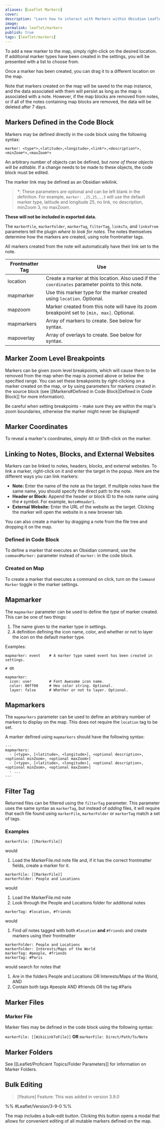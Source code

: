 ```yaml
---
aliases: [Leaflet Markers]
cover: 
description: "Learn how to interact with Markers within Obsidian Leaflet."
image: 
permalink: leaflet/markers
publish: true
tags: [leaflet/markers]
---
```


To add a new marker to the map, simply right-click on the desired location. If additional marker types have been created in the settings, you will be presented with a list to choose from.

Once a marker has been created, you can drag it to a different location on the map.

Note that markers created on the map will be saved to the map instance, and the data associated with them will persist as long as the map is associated with a note. However, if the map blocks are removed from notes, or if all of the notes containing map blocks are removed, the data will be deleted after 7 days.

## Markers Defined in the Code Block

Markers may be defined directly in the code block using the following syntax:

`marker: <type*>,<latitude>,<longitude>,<link*>,<description*>,<minZoom*>,<maxZoom*>`

An arbitrary number of objects can be defined, but *none of these objects will be editable.* If a change needs to be made to these objects, the code block must be edited.

The marker link may be defined as an Obsidian wikilink.

> \*: These parameters are optional and can be left blank in the definition.
> For example, `marker: ,25,25,,,3` will use the default marker type, latitude and longitude 25, no link, no description, minZoom 3, no maxZoom.

**These will not be included in exported data.**

The `markerFile`, `markerFolder`, `markerTag`, `filterTag`, `linksTo`, and `linksFrom` parameters tell the plugin *where to look for notes*. The notes themselves determine how the markers are created, using note frontmatter tags.

All markers created from the note will automatically have their link set to the note.

| Frontmatter Tag | Use                                                                                             |
| --------------- | ----------------------------------------------------------------------------------------------- |
| location        | Create a marker at this location. Also used if the `coordinates` parameter points to this note. |
| mapmarker       | Use this marker type for the marker created using `location`. Optional.                         |
| mapzoom         | Marker created from this note will have its zoom breakpoint set to `[min, max]`. Optional.      |
| mapmarkers      | Array of markers to create. See below for syntax.                                               |
| mapoverlay      | Array of overlays to create. See below for syntax.                                              |

## Marker Zoom Level Breakpoints

Markers can be given zoom level breakpoints, which will cause them to be removed from the map when the map is zoomed above or below the specified range. You can set these breakpoints by right-clicking on a marker created on the map, or by using parameters for markers created in the source block (see [[Markers#Defined in Code Block|Defined in Code Block]] for more information).

Be careful when setting breakpoints - make sure they are within the map's zoom boundaries, otherwise the marker might never be displayed!

## Marker Coordinates

To reveal a marker's coordinates, simply Alt or Shift-click on the marker.

## Linking to Notes, Blocks, and External Websites

Markers can be linked to notes, headers, blocks, and external websites. To link a marker, right-click on it and enter the target in the popup. Here are the different ways you can link markers:

-   **Note:** Enter the name of the note as the target. If multiple notes have the same name, you should specify the direct path to the note.
-   **Header or Block:** Append the header or block ID to the note name using the `#` symbol. For example, `Note#Header1`.
-   **External Website:** Enter the URL of the website as the target. Clicking the marker will open the website in a new browser tab.

You can also create a marker by dragging a note from the file tree and dropping it on the map.

### Defined in Code Block

To define a marker that executes an Obsidian command, use the `commandMarker:` parameter instead of `marker:` in the code block.

### Created on Map

To create a marker that executes a command on click, turn on the `Command Marker` toggle in the marker settings.

## Mapmarker

The `mapmarker` parameter can be used to define the *type* of marker created. This can be one of two things:

1. The name given to the marker type in settings.
2. A definition defining the icon name, color, and whether or not to layer the icon on the default marker type.

Examples:

```
mapmarker: event    # A marker type named event has been created in settings.

# OR

mapmarker:
  icon: user        # Font Awesome icon name.
  color: 00ff00     # Hex color string. Optional.
  layer: false      # Whether or not to layer. Optional.
```

## Mapmarkers

The `mapmarkers` parameter can be used to define an arbitrary number of markers to display on the map. This does not require the `location` tag to be set.

A marker defined using `mapmarkers` should have the following syntax:

```
---
mapmarkers:
  - [<type>, [<latitude>, <longitude>], <optional description>, <optional minZoom>, <optional maxZoom>]
  - [<type>, [<latitude>, <longitude>], <optional description>, <optional minZoom>, <optional maxZoom>]
  - ...
---
```

## Filter Tag

Returned files can be filtered using the `filterTag` parameter. This parameter uses the same syntax as `markerTag`, but instead of *adding* files, it will require that each file found using `markerFile`, `markerFolder` or `markerTag` match a set of tags.

### Examples

```
markerFile: [[MarkerFile]]
```

would

1. Load the MarkerFile.md note file and, if it has the correct frontmatter fields, create a marker for it.

```
markerFile: [[MarkerFile]]
markerFolder: People and Locations
```

would

1. Load the MarkerFile.md note
2. Look through the People and Locations folder for additional notes

```
markerTag: #location, #friends
```

would

1. Find *all* notes tagged with both `#location` **and** `#friends` and create markers using their frontmatter

```
markerFolder: People and Locations
markerFolder: Interests/Maps of the World
markerTag: #people, #friends
markerTag: #Paris
```

would search for notes that

1. Are in the folders People and Locations OR Interests/Maps of the World, AND
2. Contain both tags #people AND #friends OR the tag #Paris

## Marker Files

### Marker File

Marker files may be defined in the code block using the following syntax:

`markerFile: [[WikiLinkToFile]]` **OR**
`markerFile: Direct/Path/To/Note`

## Marker Folders

See [[Leaflet/Proficient Topics/Folder Parameters]] for information on Marker Folders.

## Bulk Editing

> [!feature] Feature: This was added in version 3.9.0

%% #Leaflet/Version/3-9-0 %%

The map includes a bulk-edit button. Clicking this button opens a modal that allows for convenient editing of all mutable markers defined on the map.

